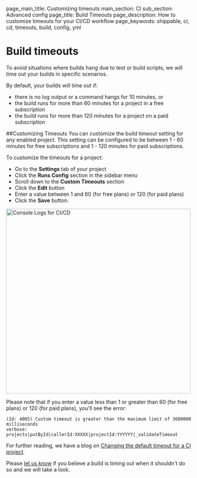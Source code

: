 page_main_title: Customizing timeouts
main_section: CI
sub_section: Advanced config
page_title: Build Timeouts
page_description: How to customize timeouts for your CI/CD workflow
page_keywords: shippable, ci, cd, timeouts, build, config, yml


# Build timeouts

To avoid situations where builds hang due to test or build scripts, we will time out your builds in specific scenarios.   

By default, your builds will time out if:

-    there is no log output or a command hangs for 10 minutes, or
-    the build runs for more than 60 minutes for a project in a free subscription
-    the build runs for more than 120 minutes for a project on a paid subscription

##Customizing Timeouts
You can customize the build timeout setting for any enabled project. This setting can be configured to be between 1 - 60 minutes for free subscriptions and 1 - 120 minutes for paid subscriptions.

To customize the timeouts for a project:

-  Go to the **Settings** tab of your project
-  Click the **Runs Config** section in the sidebar menu
-  Scroll down to the **Custom Timeouts** section
-  Click the **Edit** button
-  Enter a value between 1 and 60 (for free plans) or 120 (for paid plans)
-  Click the **Save** button.

<img src="../../images/ci/configure-timeouts.png" alt="Console Logs for CI/CD" style="width:500px;"/>

Please note that if you enter a value less than 1 or greater than 60 (for free plans) or 120 (for paid plans), you'll see the error:

```
(Id: 4005) Custom timeout is greater than the maximum limit of 3600000 milliseconds
verbose: projects|putById|callerId:XXXXX|projectId:YYYYYY|_validateTimeout
```

For further reading, we have a blog on [Changing the default timeout for a CI project](http://blog.shippable.com/changing-the-default-timeout-for-a-continuous-integration-project).

Please [let us know](https://github.com/shippable/support/issues) if you believe a build is timing out when it shouldn't do so and we will take a look.
